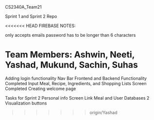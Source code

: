 CS2340A_Team21

Sprint 1 and Sprint 2 Repo

<<<<<<< HEAD
FIREBASE NOTES:

only accepts emails
password has to be longer than 6 characters

Team Members: Ashwin, Neeti, Yashad, Mukund, Sachin, Suhas
=======
Adding login functionality
Nav Bar Frontend and Backend Functionality Completed 
Input Meal, Recipe, Ingredients, and Shopping Lists Screen Completed
Creating welcome page

Tasks for Sprint 2
Personal info Screen
Link Meal and User Databases
2 Visualization buttons
>>>>>>> origin/Yashad

